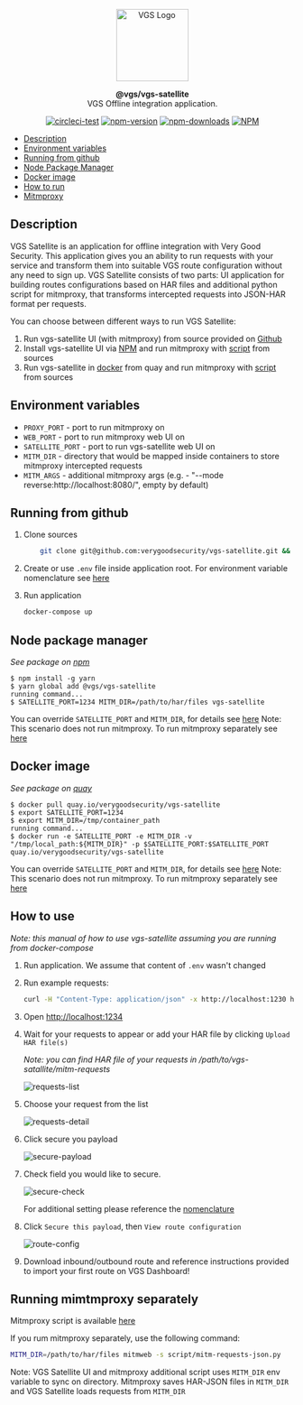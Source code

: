 <p align="center"><a href="https://www.verygoodsecurity.com/"><img src="https://avatars0.githubusercontent.com/u/17788525" width="128" alt="VGS Logo"></a></p>
<p align="center"><b>@vgs/vgs-satellite</b><br/>VGS Offline integration application.</p>
<p align="center">
<a href="https://circleci.com/gh/verygoodsecurity/vgs-satellite/tree/master"><img src="https://circleci.com/gh/verygoodsecurity/vgs-satellite/tree/master.svg?style=svg" alt="circleci-test"></a>
<a href="https://badge.fury.io/js/%40vgs%2Fvgs-satellite"><img src="https://badge.fury.io/js/%40vgs%2Fvgs-satellite.svg" alt="npm-version"></a>
<a href="https://badge.fury.io/js/%40vgs%2Fvgs-satellite"><img src="https://img.shields.io/npm/dw/@vgs/vgs-satellite?style=flat-square" alt="npm-downloads"></a>
<a href="https://opensource.org/licenses/ISC"><img src="https://img.shields.io/npm/l/@vgs/vgs-satellite?style=flat-square" alt="NPM"></a>
</p>


<!-- toc -->
* [Description](#description)
* [Environment variables](#environment-variables)
* [Running from github](#running-from-github)
* [Node Package Manager](#node-package-manager)
* [Docker image](#docker-image)
* [How to run](#how-to-use)
* [Mitmproxy](#running-mimtmproxy-separately)
<!-- tocstop -->

## Description

VGS Satellite is an  application for offline integration with Very Good Security.
This  application gives you an ability to run requests with your service and transform them into suitable VGS route configuration
without any need to sign up. VGS Satellite consists of two parts: UI application for building routes configurations based on HAR files 
and additional python script for mitmproxy, that transforms intercepted requests into JSON-HAR format per requests.

You can choose between different ways to run VGS Satellite:
1. Run vgs-satellite UI (with mitmproxy) from source provided on [Github](#running-from-github)
1. Install vgs-satellite UI via [NPM](#node-package-manager) and run mitmproxy with [script](https://github.com/verygoodsecurity/vgs-satellite/blob/master/script/mitm-requests-json.py) from sources
1. Run vgs-satellite in [docker](#docker-image) from quay and run mitmproxy with [script](https://github.com/verygoodsecurity/vgs-satellite/blob/master/script/mitm-requests-json.py) from sources

## Environment variables

- `PROXY_PORT` - port to run mitmproxy on
- `WEB_PORT` - port to run mitmproxy web UI on
- `SATELLITE_PORT` - port to run vgs-satellite web UI on
- `MITM_DIR` - directory that would be mapped inside containers to store mitmproxy intercepted requests
- `MITM_ARGS` - additional mitmproxy args (e.g. - "--mode reverse:http://localhost:8080/", empty by default)


## Running from github

1. Clone sources
    ```bash
        git clone git@github.com:verygoodsecurity/vgs-satellite.git && cd vgs-satellite
    ```

1. Create or use `.env` file inside application root. For environment variable nomenclature see [here](#environment-variables)
    
1. Run application

    ```bash
   docker-compose up 
   ```
   

## Node package manager
_See package on [npm](https://www.npmjs.com/package/@vgs/vgs-satellite)_

```sh-session
$ npm install -g yarn
$ yarn global add @vgs/vgs-satellite
running command...
$ SATELLITE_PORT=1234 MITM_DIR=/path/to/har/files vgs-satellite 
```

You can override `SATELLITE_PORT` and `MITM_DIR`, for details see [here](#environment-variables)
Note: This scenario does not run mitmproxy. To run mitmproxy separately see [here](#running-mimtmproxy-separately)


## Docker image
_See package on [quay](https://quay.io/repository/verygoodsecurity/vgs-satellite)_

```sh-session
$ docker pull quay.io/verygoodsecurity/vgs-satellite
$ export SATELLITE_PORT=1234
$ export MITM_DIR=/tmp/container_path
running command...
$ docker run -e SATELLITE_PORT -e MITM_DIR -v "/tmp/local_path:${MITM_DIR}" -p $SATELLITE_PORT:$SATELLITE_PORT quay.io/verygoodsecurity/vgs-satellite
```

You can override `SATELLITE_PORT` and `MITM_DIR`, for details see [here](#environment-variables)
Note: This scenario does not run mitmproxy. To run mitmproxy separately see [here](#running-mimtmproxy-separately)

## How to use 

_Note: this manual of how to use vgs-satellite assuming you are running from docker-compose_

1. Run application. 
   We assume that content of `.env` wasn't changed
1. Run example requests:
    ```bash
    curl -H "Content-Type: application/json" -x http://localhost:1230 http://httpbin.org/post -d '{"foo": "bar"}'
    ```
1. Open [http://localhost:1234](http://localhost:1234)
1. Wait for your requests to appear or add your HAR file by clicking `Upload HAR file(s)`

   _Note: you can find HAR file of your requests in /path/to/vgs-satallite/mitm-requests_
   
   ![requests-list](manual/1-requests-list.png)
   
1. Choose your request from the list

   ![requests-detail](manual/2-requests-detail.png)
    
1. Click secure you payload

   ![secure-payload](manual/3-secure-payload.png)
   
1. Check field you would like to secure.

   ![secure-check](manual/4-secure-check.png)

    For additional setting please reference the [nomenclature](https://www.verygoodsecurity.com/docs/terminology/nomenclature)

1. Click `Secure this payload`, then `View route configuration`

   ![route-config](manual/5-route-config.png)
   
1. Download inbound/outbound route and reference instructions provided to import your first route on VGS Dashboard!

## Running mimtmproxy separately

Mitmproxy script is available [here](https://github.com/verygoodsecurity/vgs-satellite/blob/master/script/mitm-requests-json.py)

If you rum mitmproxy separately, use the following command:

```bash
MITM_DIR=/path/to/har/files mitmweb -s script/mitm-requests-json.py
``` 

Note: VGS Satellite UI and mitmproxy additional script uses `MITM_DIR` env variable to sync on directory. Mitmproxy saves HAR-JSON files in `MITM_DIR` and VGS Satellite loads requests from `MITM_DIR`